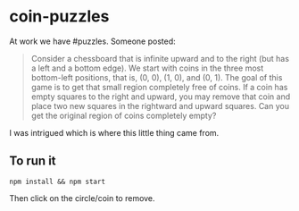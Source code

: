 # coin-puzzles

At work we have #puzzles. Someone posted:

> Consider a chessboard that is infinite upward and to the right (but has a left and a bottom edge). We start with coins in the three most bottom-left positions, that is, (0, 0), (1, 0), and (0, 1). The goal of this game is to get that small region completely free of coins. If a coin has empty squares to the right and upward, you may remove that coin and place two new squares in the rightward and upward squares. Can you get the original region of coins completely empty?

I was intrigued which is where this little thing came from.

## To run it

`npm install && npm start`

Then click on the circle/coin to remove.

